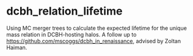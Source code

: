 # dcbh_relation_lifetime
Using MC merger trees to calculate the expected lifetime for the unique mass relation in DCBH-hosting halos. A follow up to https://github.com/mscoggs/dcbh_in_renaissance, advised by Zoltan Haiman.
